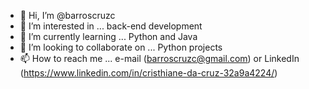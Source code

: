 - 👋 Hi, I’m @barroscruzc
- 👀 I’m interested in ... back-end development
- 🌱 I’m currently learning ... Python and Java
- 💞️ I’m looking to collaborate on ... Python projects
- 📫 How to reach me ... e-mail (barroscruzc@gmail.com) or LinkedIn (https://www.linkedin.com/in/cristhiane-da-cruz-32a9a4224/)
